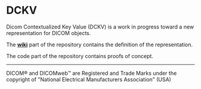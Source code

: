 # DCKV

Dicom Contextualized Key Value (DCKV) is a work in progress toward a new representation for DICOM objects.

The  __[wiki](https://github.com/jacquesfauquex/DCKV/wiki)__ part of the repository contains the definition of the representation.

The code part of the repository contains proofs of concept.

___
DICOM® and DICOMweb™ are Registered and Trade Marks under the copyright of "National Electrical Manufacturers Association" (USA) 
